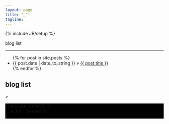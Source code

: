 ```yaml
---
layout: page
title: ^_^!
tagline: 
---
```

{% include JB/setup %}

blog list
_______

<ul class="posts">
  {% for post in site.posts %}
    <li><span>{{ post.date | date_to_string }}</span> &raquo; <a href="{{ BASE_PATH }}{{ post.url }}">{{ post.title }}</a></li>
  {% endfor %}
</ul>

blog list
---------
<script type="text/javascript" src="{{ ASSET_PATH }}/twitter/plugins/syntaxhighlighter_3.0.83/scripts/shBrushPhp.js"></script>>
<div style="background-color:black;">
<pre class="brush: php;">
function echo() {
  echo 'example';
}
</pre>
</div>

